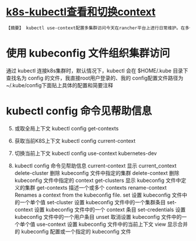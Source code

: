 # [k8s-kubectl查看和切换context](https://bbs.huaweicloud.com/blogs/369116)  
```bash
【摘要】 kubectl use-context配置多集群访问今天在rancher平台上进行日常维护。在多个集群切换时，鼠标一顿点点点还是有点不够顺畅。于是在"瑞斯拜"的chrome里面找到了k8s有关多集群访问配置的桥段，下面根据实践过程做简单描述使用 kubeconfig 文件组织集群访问通过 kubectl 连接k8s集群时，默认情况下，kubectl 会在 $HOME/.kube 目录下查找名...
```
# 使用 kubeconfig 文件组织集群访问
通过 kubectl 连接k8s集群时，默认情况下，kubectl 会在 $HOME/.kube 目录下查找名为 config 的文件，我直接root用户登录的、我的 config配置文件路径为 ~/.kube/config下面贴上具体的配置和简要注释


# kubectl config 命令见帮助信息

5. 或取全局上下文
kubectl config get-contexts




6. 获取当前K8S上下文
kubectl config current-context




7. 切换当前上下文
kubectl config use-context kubernetes-dev




8. kubectl config 命令见帮助信息
current-context 显示 current_context
delete-cluster 删除 kubeconfig 文件中指定的集群
delete-context 删除 kubeconfig 文件中指定的 context
get-clusters 显示 kubeconfig 文件中定义的集群
get-contexts 描述一个或多个 contexts
rename-context Renames a context from the kubeconfig file.
set 设置 kubeconfig 文件中的一个单个值
set-cluster 设置 kubeconfig 文件中的一个集群条目
set-context 设置 kubeconfig 文件中的一个 context 条目
set-credentials 设置 kubeconfig 文件中的一个用户条目
unset 取消设置 kubeconfig 文件中的一个单个值
use-context 设置 kubeconfig 文件中的当前上下文
view 显示合并的 kubeconfig 配置或一个指定的 kubeconfig 文件


